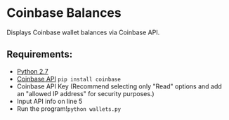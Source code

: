 # Coinbase Balances
Displays Coinbase wallet balances via Coinbase API.


## Requirements:

- [Python 2.7](https://www.python.org/downloads/)
- [Coinbase API](https://developers.coinbase.com/api/v2#official-client-libraries) `pip install coinbase`
- Coinbase API Key (Recommend selecting only "Read" options and add an "allowed IP address" for security purposes.)
- Input API info on line 5
- Run the program!`python wallets.py`
